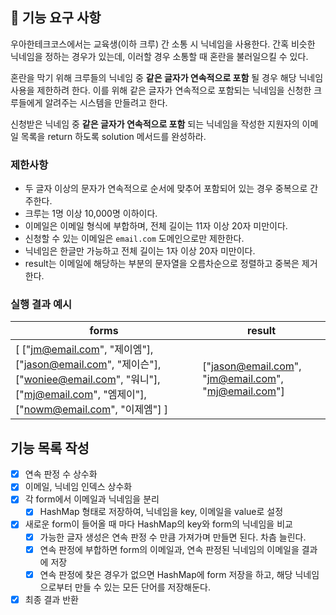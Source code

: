 ## 🚀 기능 요구 사항

우아한테크코스에서는 교육생(이하 크루) 간 소통 시 닉네임을 사용한다. 간혹 비슷한 닉네임을 정하는 경우가 있는데, 이러할 경우 소통할 때 혼란을 불러일으킬 수 있다.

혼란을 막기 위해 크루들의 닉네임 중 **같은 글자가 연속적으로 포함** 될 경우 해당 닉네임 사용을 제한하려 한다. 이를 위해 같은 글자가 연속적으로 포함되는 닉네임을 신청한 크루들에게 알려주는 시스템을 만들려고 한다.


신청받은 닉네임 중 **같은 글자가 연속적으로 포함** 되는 닉네임을 작성한 지원자의 이메일 목록을 return 하도록 solution 메서드를 완성하라.

### 제한사항

- 두 글자 이상의 문자가 연속적으로 순서에 맞추어 포함되어 있는 경우 중복으로 간주한다.
- 크루는 1명 이상 10,000명 이하이다.
- 이메일은 이메일 형식에 부합하며, 전체 길이는 11자 이상 20자 미만이다.
- 신청할 수 있는 이메일은 `email.com` 도메인으로만 제한한다.
- 닉네임은 한글만 가능하고 전체 길이는 1자 이상 20자 미만이다.
- result는 이메일에 해당하는 부분의 문자열을 오름차순으로 정렬하고 중복은 제거한다.

### 실행 결과 예시

| forms | result |
| --- | --- |
| [ ["jm@email.com", "제이엠"], ["jason@email.com", "제이슨"], ["woniee@email.com", "워니"], ["mj@email.com", "엠제이"], ["nowm@email.com", "이제엠"] ] | ["jason@email.com", "jm@email.com", "mj@email.com"] |

## 기능 목록 작성
- [x] 연속 판정 수 상수화
- [x] 이메일, 닉네임 인덱스 상수화
- [x] 각 form에서 이메일과 닉네임을 분리
  - [x] HashMap 형태로 저장하여, 닉네임을 key, 이메일을 value로 설정
- [x] 새로운 form이 들어올 때 마다 HashMap의 key와 form의 닉네임을 비교
  - [x] 가능한 글자 생성은 연속 판정 수 만큼 가져가며 만들면 된다. 차츰 늘린다.
  - [x] 연속 판정에 부합하면 form의 이메일과, 연속 판정된 닉네임의 이메일을 결과에 저장
  - [x] 연속 판정에 찾은 경우가 없으면 HashMap에 form 저장을 하고, 해당 닉네임으로부터 만들 수 있는 모든 단어를 저장해둔다.
- [x] 최종 결과 반환
